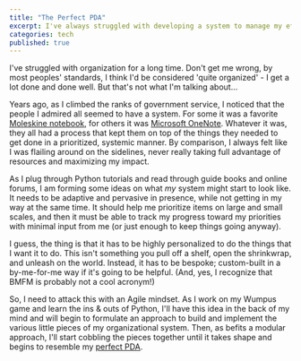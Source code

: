 ```yaml
---
title: "The Perfect PDA"
excerpt: I've always struggled with developing a system to manage my efforts, but think I might have stumbled on something in Python.
categories: tech
published: true
---
```


I've struggled with organization for a long time. Don't get me wrong, by most peoples' standards, I think I'd be considered 'quite organized' - I get a lot done and done well. But that's not what I'm talking about... 

Years ago, as I climbed the ranks of government service, I noticed that the people I admired all seemed to have a system. For some it was a favorite [Moleskine notebook](http://www.moleskine.com/us/), for others it was [Microsoft OneNote](http://www.onenote.com). Whatever it was, they all had a process that kept them on top of the things they needed to get done in a prioritized, systemic manner. By comparison, I always felt like I was flailing around on the sidelines, never really taking full advantage of resources and maximizing my impact. 

As I plug through Python tutorials and read through guide books and online forums, I am forming some ideas on what *my* system might start to look like. It needs to be adaptive and pervasive in presence, while not getting in my way at the same time. It should help me prioritize items on large and small scales, and then it must be able to track my progress toward my priorities with minimal input from me (or just enough to keep things going anyway). 

I guess, the thing is that it has to be highly personalized to do the things that I want it to do. This isn't something you pull off a shelf, open the shrinkwrap, and unleash on the world. Instead, it has to be bespoke; custom-built in a by-me-for-me way if it's going to be helpful. (And, yes, I recognize that BMFM is probably not a cool acronym!) 

So, I need to attack this with an Agile mindset. As I work on my Wumpus game and learn the ins & outs of Python, I'll have this idea in the back of my mind and will begin to formulate an approach to build and implement the various little pieces of my organizational system. Then, as befits a modular approach, I'll start cobbling the pieces together until it takes shape and begins to resemble my [perfect PDA](http://taoofmac.com/space/blog/2004/03/06). 
